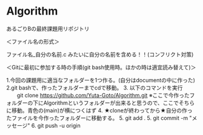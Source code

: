 # Algorithm
あるごりBの最終課題用リポジトリ

＜ファイル名の形式＞

ファイル名_自分の名前.c
みたいに自分の名前を含める！！(コンフリクト対策)


＜Gitに最初に参加する時の手順(git bash使用時。ほかの時は適宜読み替えて)＞

1.今回の課題用に適当なフォルダーを1つ作る。(自分はdocumentの中に作った)
2.git bashで、作ったフォルダーまでcdで移動。
3. 以下のコマンドを実行
　　git clone https://github.com/Yuta-Goto/Algorithm.git
  ※ここで今作ったフォルダーの下にAlgorithmというフォルダーが出来ると思うので、ここでそちらに移動。青色の(main)が横につくはず
4. ★cloneが終わってから★自分の作ったファイルを今作ったフォルダーに移動する。
5. git add .
5. git commit -m "メッセージ"
6. git push -u origin

